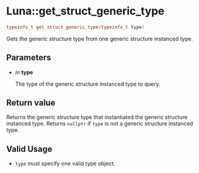 # Luna::get_struct_generic_type

```c++
typeinfo_t get_struct_generic_type(typeinfo_t type)
```

Gets the generic structure type from one generic structure instanced type. 



## Parameters
* *in* **type**

    The type of the generic structure instanced type to query. 

## Return value
Returns the generic structure type that instantiated the generic structure instanced type. Returns `nullptr` if `type` is not a generic structure instanced type. 

## Valid Usage
* `type` must specify one valid type object. 

